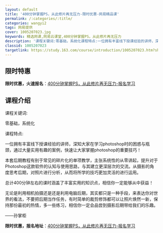 ```yaml
---
layout: default
title: '400分钟掌握PS，从此修片再无压力-限时优惠-网易精品课'
permalink: /:categories/:title/
categories: wangyi2
tags: 网易提供
cover: 1005207023.jpg
keywords: 精选网课,网易云课堂,400分钟掌握PS，从此修片再无压力
description: '课程关键词:零基础，系统化课程特点:一位拥有丰富线下授课经验的讲师，深知大家在学习photoshop时的困惑与瓶颈，通过'
classid: 1005207023
targetlink: https://study.163.com/course/introduction/1005207023.htm?share=1&shareId=1025206652&utm_campaign=share&utm_medium=iphoneShare&utm_source=&utm_u=1025206652
---
```


## 限时特惠

**限时优惠，火速报名**：[400分钟掌握PS，从此修片再无压力-报名学习](https://study.163.com/course/introduction/1005207023.htm?share=1&shareId=1025206652&utm_campaign=share&utm_medium=iphoneShare&utm_source=&utm_u=1025206652)

## 课程介绍

课程关键词:

零基础，系统化

课程特点:

一位拥有丰富线下授课经验的讲师，深知大家在学习photoshop时的困惑与瓶颈，通过大量实用有趣的案例，快速让大家掌握photoshop的重要技巧！

本套后期教程有别于常见的碎片化的单项教学，主张系统性的从零讲起，提升对于Photoshop这款软件的认知与使用思路，与其建立更深层次的交流。从摄影的角度思考后期，对照片进行分析，从而将所学的技巧更加灵活的进行运用。

总计400分钟左右的课时涵盖了丰富实用的知识点，相信你一定能够从中获益！



无论是利用相机拍摄还是还是利用电脑后期，其实都只是一种手段，来表达你对世界的看法，不要把后期当作任务，有时简单的裁剪修饰都可以让照片焕然一新，保持那份最初的热情，多一些练习，相信你一定会品尝到摄影后期带给我们的乐趣。

——孙掌柜

**限时优惠，报名地址**：[400分钟掌握PS，从此修片再无压力-报名学习](https://study.163.com/course/introduction/1005207023.htm?share=1&shareId=1025206652&utm_campaign=share&utm_medium=iphoneShare&utm_source=&utm_u=1025206652)

